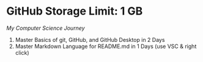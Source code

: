 # GitHub Storage Limit: 1 GB

*My Computer Science Journey*

1. Master Basics of git, GitHub, and GitHub Desktop in 2 Days
2. Master Markdown Language for README.md in 1 Days (use VSC & right click)
